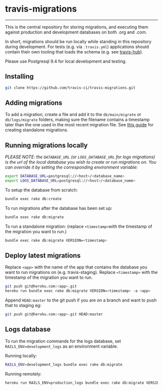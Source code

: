 travis-migrations
=================
_________________

This is the central repository for storing migrations, and executing them against production and development databases on both .org and .com.

In short, migrations should be run locally while standing in this repository during development. For tests (e.g. via `.travis.yml`) applications should contain their own tooling that loads the schema (e.g. see [travis-hub](https://github.com/travis-ci/travis-hub/blob/master/Rakefile#L12)).

Please use Postgresql 9.4 for local development and testing.

Installing
----------

``` bash
git clone https://github.com/travis-ci/travis-migrations.git
```

Adding migrations
-------------------

To add a migration, create a file and add it to the `db/main/migrate` or `db/logs/migrate` folders, making sure the filename contains a timestamp later than the one used in the most recent migration file. See [this guide](http://edgeguides.rubyonrails.org/active_record_migrations.html#creating-a-standalone-migration) for creating standalone migrations.

Running migrations locally
--------------------------

<em>PLEASE NOTE: the `DATABASE_URL` (or `LOGS_DATABASE_URL` for logs migrations) is the url of the local database you wish to create or run migrations on. You can override it by setting the corresponding environment variable:</em>

``` bash
export DATABASE_URL=postgresql://<host>/<database_name>
export LOGS_DATABASE_URL=postgresql://<host>/<database_name>
```

To setup the database from scratch:

``` bash
bundle exec rake db:create
```

To run migrations after the database has been set up:

``` bash
bundle exec rake db:migrate
```

To run a standalone migration:
(replace `<timestamp>`with the timestamp of the migration you want to run.)

``` bash
bundle exec rake db:migrate VERSION=<timestamp>
```

Deploy latest migrations
------------------------

Replace `<app>` with the name of the app that contains the database you want to run migrations on (e.g. travis-staging).
Replace `<timestamp>` with the timestamp of the migration you want to run.


``` bash
git push git@heroku.com:<app>.git
heroku run bundle exec rake db:migrate VERSION=<timestamp> -a <app>
```

Append `HEAD:master` to the git push if you are on a branch and want to push that to staging eg:
``` bash
git push git@heroku.com:<app>.git HEAD:master
```

Logs database
-------------

To run the migration commands for the logs database, set `RAILS_ENV=development_logs` as an environment variable.

Running locally:

``` bash
RAILS_ENV=development_logs bundle exec rake db:migrate
```

Running remotely:

``` bash
heroku run RAILS_ENV=production_logs bundle exec rake db:migrate VERSION=<timestamp> -a <app>
```

